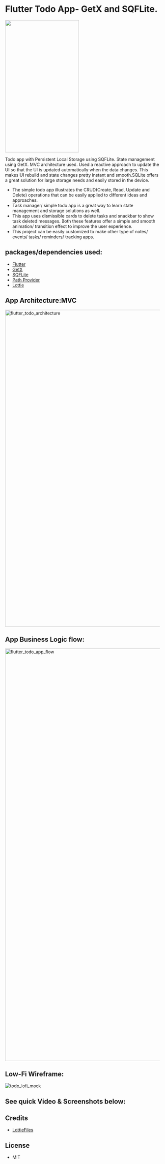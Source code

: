 # Flutter Todo App- GetX and SQFLite.
<img src= "https://user-images.githubusercontent.com/7278348/225148811-f7743454-a59e-47b3-b925-0b9b92c1c693.gif" width="240" height="430">
<!--   ![flutter_todo_sqlite_AdobeExpress](https://user-images.githubusercontent.com/7278348/225148811-f7743454-a59e-47b3-b925-0b9b92c1c693.gif) -->



Todo app with Persistent Local Storage using SQFLite. State management using GetX. MVC architecture used.
Used a reactive approach to update the UI so that the UI is updated automatically when the data changes. 
This makes UI rebuild and state changes pretty instant and smooth.SQLite offers a great solution for large storage needs and easily stored 
in the device.
- The simple todo app illustrates the CRUD(Create, Read, Update and Delete) operations that can be easily applied to different ideas and approaches.
- Task manager/ simple todo app is a great way to learn state management and storage solutions as well.
- This app uses dismissible cards to delete tasks and snackbar to show task deleted messages. Both these features offer
  a simple and smooth animation/ transition effect to improve the user experience.
- This project can be easily customized to make other type of notes/ events/ tasks/ reminders/ tracking apps.

## packages/dependencies used:

- [Flutter](https://flutter.dev/)
- [GetX](https://pub.dev/packages/get/install)
- [SQFLite](https://pub.dev/packages/sqflite/install)
- [Path Provider](https://pub.dev/packages/path_provider)
- [Lottie](https://pub.dev/packages/lottie)

## App Architecture:MVC


<img width="1030" alt="flutter_todo_architecture" src="https://github.com/user-attachments/assets/4346a104-deee-4aa3-8c14-ed3bbb70bc40">

## App Business Logic flow:

<img width="1341" alt="flutter_todo_app_flow" src="https://github.com/user-attachments/assets/aef8bf81-2b0e-4d91-92de-d355e2b18d12">

## Low-Fi Wireframe:

![todo_lofi_mock](https://github.com/user-attachments/assets/1c2fff33-a5f0-45c4-bbdd-16d056ab910f)


## See  quick Video & Screenshots below:


## Credits
- [LottieFiles](https://lottiefiles.com/78631-searching)

## License
- MIT




